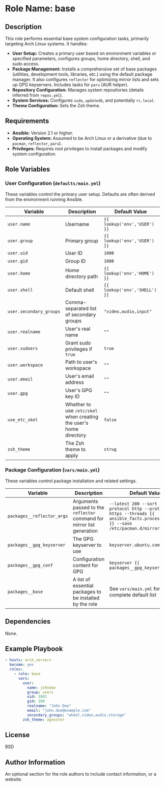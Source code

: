 # Role Name: base

## Description

This role performs essential base system configuration tasks, primarily targeting Arch Linux systems. It handles:

* **User Setup:** Creates a primary user based on environment variables or specified parameters, configures groups, home directory, shell, and sudo access.
* **Package Management:** Installs a comprehensive set of base packages (utilities, development tools, libraries, etc.) using the default package manager. It also configures `reflector` for optimizing mirror lists and sets up GPG keyservers. Includes tasks for `paru` (AUR helper).
* **Repository Configuration:** Manages system repositories (details inferred from `repos.yml`).
* **System Services:** Configures `sudo`, `updatedb`, and potentially `rc.local`.
* **Theme Configuration:** Sets the Zsh theme.

## Requirements

* **Ansible:** Version 2.1 or higher.
* **Operating System:** Assumed to be Arch Linux or a derivative (due to `pacman`, `reflector`, `paru`).
* **Privileges:** Requires root privileges to install packages and modify system configuration.

## Role Variables

### User Configuration (`defaults/main.yml`)

These variables control the primary user setup. Defaults are often derived from the environment running Ansible.

| Variable | Description | Default Value |
|----------|-------------|---------------|
| `user.name` | Username | `{{ lookup('env','USER') }}` |
| `user.group` | Primary group | `{{ lookup('env','USER') }}` |
| `user.uid` | User ID | `1000` |
| `user.gid` | Group ID | `1000` |
| `user.home` | Home directory path | `{{ lookup('env','HOME') }}` |
| `user.shell` | Default shell | `{{ lookup('env','SHELL') }}` |
| `user.secondary_groups` | Comma-separated list of secondary groups | `"video,audio,input"` |
| `user.realname` | User's real name | `""` |
| `user.sudoers` | Grant sudo privileges if `true` | `true` |
| `user.workspace` | Path to user's workspace | `""` |
| `user.email` | User's email address | `""` |
| `user.gpg` | User's GPG key ID | `""` |
| `use_etc_skel` | Whether to use `/etc/skel` when creating the user's home directory | `false` |
| `zsh_theme` | The Zsh theme to apply | `strug` |

### Package Configuration (`vars/main.yml`)

These variables control package installation and related settings.

| Variable | Description | Default Value |
|----------|-------------|---------------|
| `packages__reflector_args` | Arguments passed to the `reflector` command for mirror list generation | ```--latest 200 --sort rate --protocol http --protocol https --threads {{ ansible_facts.processor_vcpus }} --save /etc/pacman.d/mirrorlist``` |
| `packages__gpg_keyserver` | The GPG keyserver to use | `keyserver.ubuntu.com` |
| `packages__gpg_conf` | Configuration content for GPG | ```keyserver {{ packages__gpg_keyserver }}``` |
| `packages__base` | A list of essential packages to be installed by the role | See `vars/main.yml` for the complete default list |

## Dependencies

None.

## Example Playbook

```yaml
- hosts: arch_servers
  become: yes
  roles:
    - role: base
      vars:
        user:
          name: johndoe
          group: users
          uid: 1001
          gid: 100
          realname: "John Doe"
          email: "john.doe@example.com"
          secondary_groups: "wheel,video,audio,storage"
        zsh_theme: agnoster
```

## License

BSD

## Author Information

An optional section for the role authors to include contact information, or a website.

